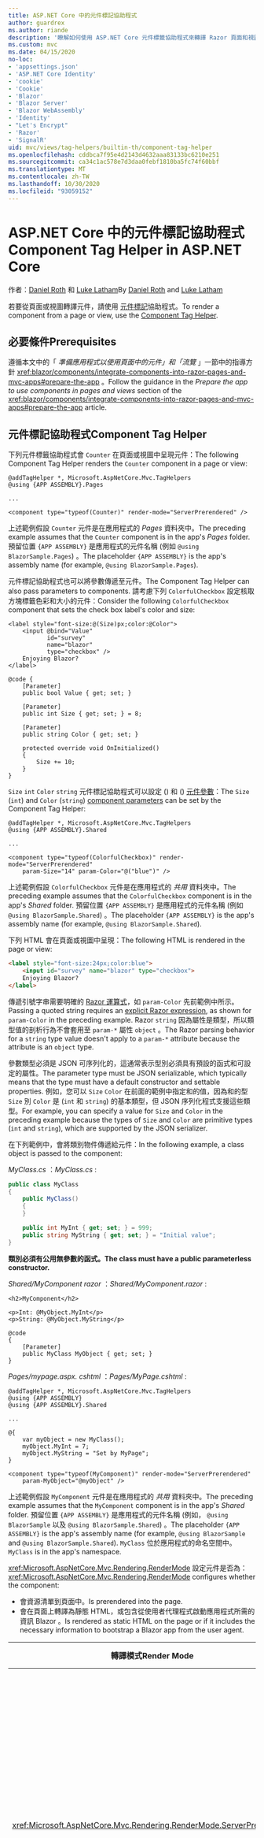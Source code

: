 ```yaml
---
title: ASP.NET Core 中的元件標記協助程式
author: guardrex
ms.author: riande
description: '瞭解如何使用 ASP.NET Core 元件標籤協助程式來轉譯 Razor 頁面和視圖中的元件。'
ms.custom: mvc
ms.date: 04/15/2020
no-loc:
- 'appsettings.json'
- 'ASP.NET Core Identity'
- 'cookie'
- 'Cookie'
- 'Blazor'
- 'Blazor Server'
- 'Blazor WebAssembly'
- 'Identity'
- "Let's Encrypt"
- 'Razor'
- 'SignalR'
uid: mvc/views/tag-helpers/builtin-th/component-tag-helper
ms.openlocfilehash: cddbca7f95e4d2143d4632aaa83133bc6210e251
ms.sourcegitcommit: ca34c1ac578e7d3daa0febf1810ba5fc74f60bbf
ms.translationtype: MT
ms.contentlocale: zh-TW
ms.lasthandoff: 10/30/2020
ms.locfileid: "93059152"
---
```

# <a name="component-tag-helper-in-aspnet-core"></a><span data-ttu-id="edb60-103">ASP.NET Core 中的元件標記協助程式</span><span class="sxs-lookup"><span data-stu-id="edb60-103">Component Tag Helper in ASP.NET Core</span></span>

<span data-ttu-id="edb60-104">作者：[Daniel Roth](https://github.com/danroth27) 和 [Luke Latham](https://github.com/guardrex)</span><span class="sxs-lookup"><span data-stu-id="edb60-104">By [Daniel Roth](https://github.com/danroth27) and [Luke Latham](https://github.com/guardrex)</span></span>

<span data-ttu-id="edb60-105">若要從頁面或視圖轉譯元件，請使用 [元件標記](xref:Microsoft.AspNetCore.Mvc.TagHelpers.ComponentTagHelper)協助程式。</span><span class="sxs-lookup"><span data-stu-id="edb60-105">To render a component from a page or view, use the [Component Tag Helper](xref:Microsoft.AspNetCore.Mvc.TagHelpers.ComponentTagHelper).</span></span>

## <a name="prerequisites"></a><span data-ttu-id="edb60-106">必要條件</span><span class="sxs-lookup"><span data-stu-id="edb60-106">Prerequisites</span></span>

<span data-ttu-id="edb60-107">遵循本文中的「 *準備應用程式以使用頁面中的元件」和「流覽* 」一節中的指導方針 <xref:blazor/components/integrate-components-into-razor-pages-and-mvc-apps#prepare-the-app> 。</span><span class="sxs-lookup"><span data-stu-id="edb60-107">Follow the guidance in the *Prepare the app to use components in pages and views* section of the <xref:blazor/components/integrate-components-into-razor-pages-and-mvc-apps#prepare-the-app> article.</span></span>

## <a name="component-tag-helper"></a><span data-ttu-id="edb60-108">元件標記協助程式</span><span class="sxs-lookup"><span data-stu-id="edb60-108">Component Tag Helper</span></span>

<span data-ttu-id="edb60-109">下列元件標籤協助程式會 `Counter` 在頁面或視圖中呈現元件：</span><span class="sxs-lookup"><span data-stu-id="edb60-109">The following Component Tag Helper renders the `Counter` component in a page or view:</span></span>

```cshtml
@addTagHelper *, Microsoft.AspNetCore.Mvc.TagHelpers
@using {APP ASSEMBLY}.Pages

...

<component type="typeof(Counter)" render-mode="ServerPrerendered" />
```

<span data-ttu-id="edb60-110">上述範例假設 `Counter` 元件是在應用程式的 *Pages* 資料夾中。</span><span class="sxs-lookup"><span data-stu-id="edb60-110">The preceding example assumes that the `Counter` component is in the app's *Pages* folder.</span></span> <span data-ttu-id="edb60-111">預留位置 `{APP ASSEMBLY}` 是應用程式的元件名稱 (例如 `@using BlazorSample.Pages`) 。</span><span class="sxs-lookup"><span data-stu-id="edb60-111">The placeholder `{APP ASSEMBLY}` is the app's assembly name (for example, `@using BlazorSample.Pages`).</span></span>

<span data-ttu-id="edb60-112">元件標記協助程式也可以將參數傳遞至元件。</span><span class="sxs-lookup"><span data-stu-id="edb60-112">The Component Tag Helper can also pass parameters to components.</span></span> <span data-ttu-id="edb60-113">請考慮下列 `ColorfulCheckbox` 設定核取方塊標籤色彩和大小的元件：</span><span class="sxs-lookup"><span data-stu-id="edb60-113">Consider the following `ColorfulCheckbox` component that sets the check box label's color and size:</span></span>

```razor
<label style="font-size:@(Size)px;color:@Color">
    <input @bind="Value"
           id="survey" 
           name="blazor" 
           type="checkbox" />
    Enjoying Blazor?
</label>

@code {
    [Parameter]
    public bool Value { get; set; }

    [Parameter]
    public int Size { get; set; } = 8;

    [Parameter]
    public string Color { get; set; }

    protected override void OnInitialized()
    {
        Size += 10;
    }
}
```

<span data-ttu-id="edb60-114">`Size` `int` `Color` `string` 元件標記協助程式可以設定 () 和 () [元件參數](xref:blazor/components/index#component-parameters)：</span><span class="sxs-lookup"><span data-stu-id="edb60-114">The `Size` (`int`) and `Color` (`string`) [component parameters](xref:blazor/components/index#component-parameters) can be set by the Component Tag Helper:</span></span>

```cshtml
@addTagHelper *, Microsoft.AspNetCore.Mvc.TagHelpers
@using {APP ASSEMBLY}.Shared

...

<component type="typeof(ColorfulCheckbox)" render-mode="ServerPrerendered" 
    param-Size="14" param-Color="@("blue")" />
```

<span data-ttu-id="edb60-115">上述範例假設 `ColorfulCheckbox` 元件是在應用程式的 *共用* 資料夾中。</span><span class="sxs-lookup"><span data-stu-id="edb60-115">The preceding example assumes that the `ColorfulCheckbox` component is in the app's *Shared* folder.</span></span> <span data-ttu-id="edb60-116">預留位置 `{APP ASSEMBLY}` 是應用程式的元件名稱 (例如 `@using BlazorSample.Shared`) 。</span><span class="sxs-lookup"><span data-stu-id="edb60-116">The placeholder `{APP ASSEMBLY}` is the app's assembly name (for example, `@using BlazorSample.Shared`).</span></span>

<span data-ttu-id="edb60-117">下列 HTML 會在頁面或視圖中呈現：</span><span class="sxs-lookup"><span data-stu-id="edb60-117">The following HTML is rendered in the page or view:</span></span>

```html
<label style="font-size:24px;color:blue">
    <input id="survey" name="blazor" type="checkbox">
    Enjoying Blazor?
</label>
```

<span data-ttu-id="edb60-118">傳遞引號字串需要明確的 [ Razor 運算式](xref:mvc/views/razor#explicit-razor-expressions)，如 `param-Color` 先前範例中所示。</span><span class="sxs-lookup"><span data-stu-id="edb60-118">Passing a quoted string requires an [explicit Razor expression](xref:mvc/views/razor#explicit-razor-expressions), as shown for `param-Color` in the preceding example.</span></span> <span data-ttu-id="edb60-119">Razor `string` 因為屬性是類型，所以類型值的剖析行為不會套用至 `param-*` 屬性 `object` 。</span><span class="sxs-lookup"><span data-stu-id="edb60-119">The Razor parsing behavior for a `string` type value doesn't apply to a `param-*` attribute because the attribute is an `object` type.</span></span>

<span data-ttu-id="edb60-120">參數類型必須是 JSON 可序列化的，這通常表示型別必須具有預設的函式和可設定的屬性。</span><span class="sxs-lookup"><span data-stu-id="edb60-120">The parameter type must be JSON serializable, which typically means that the type must have a default constructor and settable properties.</span></span> <span data-ttu-id="edb60-121">例如，您可以 `Size` `Color` 在前面的範例中指定和的值，因為和的型 `Size` 別 `Color` 是 (`int` 和 `string`) 的基本類型，但 JSON 序列化程式支援這些類型。</span><span class="sxs-lookup"><span data-stu-id="edb60-121">For example, you can specify a value for `Size` and `Color` in the preceding example because the types of `Size` and `Color` are primitive types (`int` and `string`), which are supported by the JSON serializer.</span></span>

<span data-ttu-id="edb60-122">在下列範例中，會將類別物件傳遞給元件：</span><span class="sxs-lookup"><span data-stu-id="edb60-122">In the following example, a class object is passed to the component:</span></span>

<span data-ttu-id="edb60-123">*MyClass.cs* ：</span><span class="sxs-lookup"><span data-stu-id="edb60-123">*MyClass.cs* :</span></span>

```csharp
public class MyClass
{
    public MyClass()
    {
    }

    public int MyInt { get; set; } = 999;
    public string MyString { get; set; } = "Initial value";
}
```

<span data-ttu-id="edb60-124">**類別必須有公用無參數的函式。**</span><span class="sxs-lookup"><span data-stu-id="edb60-124">**The class must have a public parameterless constructor.**</span></span>

<span data-ttu-id="edb60-125">*Shared/MyComponent razor* ：</span><span class="sxs-lookup"><span data-stu-id="edb60-125">*Shared/MyComponent.razor* :</span></span>

```razor
<h2>MyComponent</h2>

<p>Int: @MyObject.MyInt</p>
<p>String: @MyObject.MyString</p>

@code
{
    [Parameter]
    public MyClass MyObject { get; set; }
}
```

<span data-ttu-id="edb60-126">*Pages/mypage.aspx. cshtml* ：</span><span class="sxs-lookup"><span data-stu-id="edb60-126">*Pages/MyPage.cshtml* :</span></span>

```cshtml
@addTagHelper *, Microsoft.AspNetCore.Mvc.TagHelpers
@using {APP ASSEMBLY}
@using {APP ASSEMBLY}.Shared

...

@{
    var myObject = new MyClass();
    myObject.MyInt = 7;
    myObject.MyString = "Set by MyPage";
}

<component type="typeof(MyComponent)" render-mode="ServerPrerendered" 
    param-MyObject="@myObject" />
```

<span data-ttu-id="edb60-127">上述範例假設 `MyComponent` 元件是在應用程式的 *共用* 資料夾中。</span><span class="sxs-lookup"><span data-stu-id="edb60-127">The preceding example assumes that the `MyComponent` component is in the app's *Shared* folder.</span></span> <span data-ttu-id="edb60-128">預留位置 `{APP ASSEMBLY}` 是應用程式的元件名稱 (例如， `@using BlazorSample` 以及 `@using BlazorSample.Shared`) 。</span><span class="sxs-lookup"><span data-stu-id="edb60-128">The placeholder `{APP ASSEMBLY}` is the app's assembly name (for example, `@using BlazorSample` and `@using BlazorSample.Shared`).</span></span> <span data-ttu-id="edb60-129">`MyClass` 位於應用程式的命名空間中。</span><span class="sxs-lookup"><span data-stu-id="edb60-129">`MyClass` is in the app's namespace.</span></span>

<span data-ttu-id="edb60-130"><xref:Microsoft.AspNetCore.Mvc.Rendering.RenderMode> 設定元件是否為：</span><span class="sxs-lookup"><span data-stu-id="edb60-130"><xref:Microsoft.AspNetCore.Mvc.Rendering.RenderMode> configures whether the component:</span></span>

* <span data-ttu-id="edb60-131">會資源清單到頁面中。</span><span class="sxs-lookup"><span data-stu-id="edb60-131">Is prerendered into the page.</span></span>
* <span data-ttu-id="edb60-132">會在頁面上轉譯為靜態 HTML，或包含從使用者代理程式啟動應用程式所需的資訊 Blazor 。</span><span class="sxs-lookup"><span data-stu-id="edb60-132">Is rendered as static HTML on the page or if it includes the necessary information to bootstrap a Blazor app from the user agent.</span></span>

| <span data-ttu-id="edb60-133">轉譯模式</span><span class="sxs-lookup"><span data-stu-id="edb60-133">Render Mode</span></span> | <span data-ttu-id="edb60-134">描述</span><span class="sxs-lookup"><span data-stu-id="edb60-134">Description</span></span> |
| ----------- | ----------- |
| <xref:Microsoft.AspNetCore.Mvc.Rendering.RenderMode.ServerPrerendered> | <span data-ttu-id="edb60-135">將元件轉譯為靜態 HTML，並包含 Blazor Server 應用程式的標記。</span><span class="sxs-lookup"><span data-stu-id="edb60-135">Renders the component into static HTML and includes a marker for a Blazor Server app.</span></span> <span data-ttu-id="edb60-136">當使用者代理程式啟動時，會使用此標記來啟動 Blazor 應用程式。</span><span class="sxs-lookup"><span data-stu-id="edb60-136">When the user-agent starts, this marker is used to bootstrap a Blazor app.</span></span> |
| <xref:Microsoft.AspNetCore.Mvc.Rendering.RenderMode.Server> | <span data-ttu-id="edb60-137">轉譯應用程式的標記 Blazor Server 。</span><span class="sxs-lookup"><span data-stu-id="edb60-137">Renders a marker for a Blazor Server app.</span></span> <span data-ttu-id="edb60-138">不包含元件的輸出。</span><span class="sxs-lookup"><span data-stu-id="edb60-138">Output from the component isn't included.</span></span> <span data-ttu-id="edb60-139">當使用者代理程式啟動時，會使用此標記來啟動 Blazor 應用程式。</span><span class="sxs-lookup"><span data-stu-id="edb60-139">When the user-agent starts, this marker is used to bootstrap a Blazor app.</span></span> |
| <xref:Microsoft.AspNetCore.Mvc.Rendering.RenderMode.Static> | <span data-ttu-id="edb60-140">將元件轉譯為靜態 HTML。</span><span class="sxs-lookup"><span data-stu-id="edb60-140">Renders the component into static HTML.</span></span> |

<span data-ttu-id="edb60-141">雖然頁面和觀點可以使用元件，但反向並不成立。</span><span class="sxs-lookup"><span data-stu-id="edb60-141">While pages and views can use components, the converse isn't true.</span></span> <span data-ttu-id="edb60-142">元件無法使用 view 和 page 特有的功能，例如部分視圖和區段。</span><span class="sxs-lookup"><span data-stu-id="edb60-142">Components can't use view- and page-specific features, such as partial views and sections.</span></span> <span data-ttu-id="edb60-143">若要在元件中使用部分視圖的邏輯，請將部分視圖邏輯視為元件。</span><span class="sxs-lookup"><span data-stu-id="edb60-143">To use logic from a partial view in a component, factor out the partial view logic into a component.</span></span>

<span data-ttu-id="edb60-144">不支援從靜態 HTML 網頁轉譯伺服器元件。</span><span class="sxs-lookup"><span data-stu-id="edb60-144">Rendering server components from a static HTML page isn't supported.</span></span>

## <a name="additional-resources"></a><span data-ttu-id="edb60-145">其他資源</span><span class="sxs-lookup"><span data-stu-id="edb60-145">Additional resources</span></span>

* <xref:Microsoft.AspNetCore.Mvc.TagHelpers.ComponentTagHelper>
* <xref:mvc/views/tag-helpers/intro>
* <xref:blazor/components/index>
